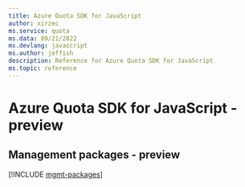 ```yaml
---
title: Azure Quota SDK for JavaScript
author: xirzec
ms.service: quota
ms.data: 09/21/2022
ms.devlang: javascript
ms.author: jeffish
description: Reference for Azure Quota SDK for JavaScript
ms.topic: reference
---
```

# Azure Quota SDK for JavaScript - preview

## Management packages - preview
[!INCLUDE [mgmt-packages](quota-mgmt-index.md)]